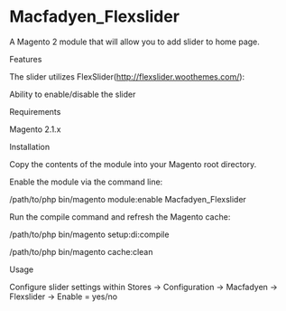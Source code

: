 # Macfadyen_Flexslider


A Magento 2 module that will allow you to add slider to home page.

Features

The slider utilizes FlexSlider(http://flexslider.woothemes.com/):

Ability to enable/disable the slider


Requirements

Magento 2.1.x

Installation

Copy the contents of the module into your Magento root directory.

Enable the module via the command line:

/path/to/php bin/magento module:enable Macfadyen_Flexslider

Run the compile command and refresh the Magento cache:

/path/to/php bin/magento setup:di:compile

/path/to/php bin/magento cache:clean

Usage

Configure slider settings within Stores -> Configuration -> Macfadyen -> Flexslider -> Enable = yes/no
